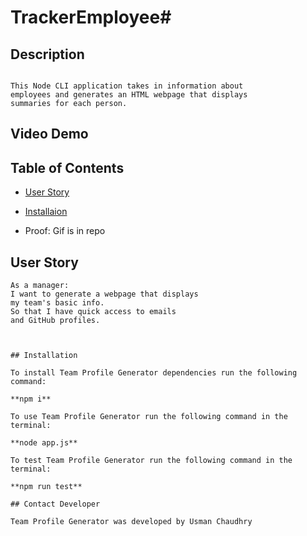 # TrackerEmployee# 

## Description

```

This Node CLI application takes in information about
employees and generates an HTML webpage that displays
summaries for each person.

```

## Video Demo


## Table of Contents



* [User Story](##User-Story)


* [Installaion](##Installation)

* Proof: Gif is in repo


## User Story

```
As a manager:
I want to generate a webpage that displays
my team's basic info.
So that I have quick access to emails
and GitHub profiles.

```

```


## Installation

To install Team Profile Generator dependencies run the following command: 

**npm i**

To use Team Profile Generator run the following command in the terminal:

**node app.js**

To test Team Profile Generator run the following command in the terminal:

**npm run test**

## Contact Developer

Team Profile Generator was developed by Usman Chaudhry



